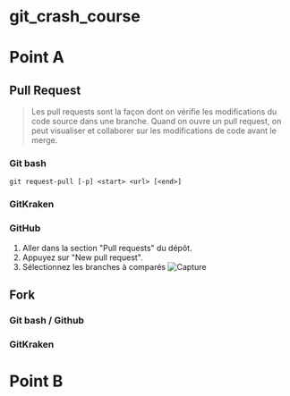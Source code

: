 # git_crash_course

# Point A

## Pull Request

> Les pull requests sont la façon dont on vérifie les modifications du code source dans une branche. Quand on ouvre un pull request, on peut visualiser et collaborer sur les modifications de code avant le merge.

### Git bash
```git
git request-pull [-p] <start> <url> [<end>]
```
### GitKraken

### GitHub
1. Aller dans la section "Pull requests" du dépôt.
2. Appuyez sur "New pull request".
3. Sélectionnez les branches à comparés ![Capture](https://user-images.githubusercontent.com/74264318/145034157-b0448636-7dcf-4445-b855-a5e4137d3545.PNG)


## Fork
### Git bash / Github
### GitKraken

# Point B
